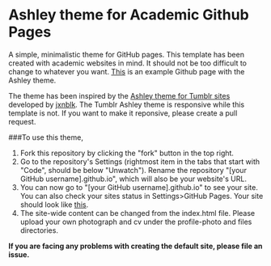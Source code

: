 # Ashley theme for Academic Github Pages

A simple, minimalistic theme for GitHub pages. This template has been created with academic websites in mind. It should not be too difficult to change to whatever you want. [This](https://michelledaviest.github.io/example-ashley/) is an example Github page with the Ashley theme. <br />

The theme has been inspired by the [Ashley theme for Tumblr sites](https://github.com/jxnblk/Ashley) developed by [jxnblk](https://github.com/jxnblk/Ashley). The Tumblr Ashley theme is responsive while this template is not. If you want to make it reponsive, please create a pull request. <br /> 

###To use this theme, 
1. Fork this repository by clicking the "fork" button in the top right.
2. Go to the repository's Settings (rightmost item in the tabs that start with "Code", should be below "Unwatch"). Rename the repository "\[your GitHub username\].github.io", which will also be your website's URL.
3. You can now go to "\[your GitHub username\].github.io" to see your site. You can also check your sites status in Settings>GitHub Pages. Your site should look like [this](https://michelledaviest.github.io/example-ashley/). 
4. The site-wide content can be changed from the index.html file. Please upload your own photograph and cv under the profile-photo and files directories. 

**If you are facing any problems with creating the default site, please file an issue.** 
